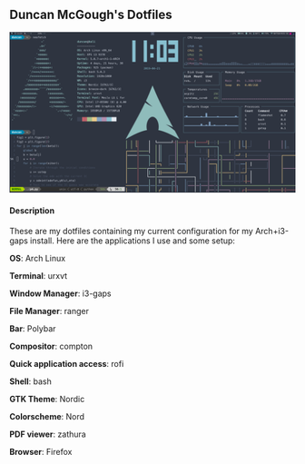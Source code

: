 ## Duncan McGough's Dotfiles 

<p align="center"><img src="https://github.com/duncanam/dotfiles/blob/master/images/config.png"/></p>

#### Description
These are my dotfiles containing my current configuration for my Arch+i3-gaps install. Here are the applications I use and some setup: 

**OS**: Arch Linux

**Terminal**: urxvt

**Window Manager**: i3-gaps

**File Manager**: ranger

**Bar**: Polybar

**Compositor**: compton

**Quick application access**: rofi

**Shell**: bash

**GTK Theme**: Nordic

**Colorscheme**: Nord

**PDF viewer**: zathura

**Browser**: Firefox



